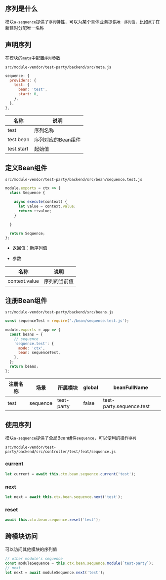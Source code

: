 ## 序列是什么

模块`a-sequence`提供了`序列`特性，可以为某个具体业务提供`唯一序列值`，比如`原子`在新建时分配唯一名称

## 声明序列

在模块的`meta`中配置`序列`参数

`src/module-vendor/test-party/backend/src/meta.js`

```javascript
sequence: {
  providers: {
    test: {
      bean: 'test',
      start: 0,
    },
  },
},
```

|名称|说明|
|--|--|
|test|序列名称|
|test.bean|序列对应的Bean组件|
|test.start|起始值|

## 定义Bean组件

`src/module-vendor/test-party/backend/src/bean/sequence.test.js`

``` javascript
module.exports = ctx => {
  class Sequence {

    async execute(context) {
      let value = context.value;
      return ++value;
    }

  }

  return Sequence;
};
```

- 返回值：新序列值

- 参数

|名称|说明|
|--|--|
|context.value|序列的当前值|

## 注册Bean组件

`src/module-vendor/test-party/backend/src/beans.js`

``` javascript
const sequenceTest = require('./bean/sequence.test.js');

module.exports = app => {
  const beans = {
    // sequence
    'sequence.test': {
      mode: 'ctx',
      bean: sequenceTest,
    },
  };
  return beans;
};
```

|注册名称|场景|所属模块|global|beanFullName|
|--|--|--|--|--|
|test|sequence|test-party|false|test-party.sequence.test|

## 使用序列

模块`a-sequence`提供了全局Bean组件`sequence`，可以便利的操作`序列`

`src/module-vendor/test-party/backend/src/controller/test/feat/sequence.js`

### current

```javascript
let current = await this.ctx.bean.sequence.current('test');
```

### next

```javascript
let next = await this.ctx.bean.sequence.next('test');
```

### reset

```javascript
await this.ctx.bean.sequence.reset('test');
```

## 跨模块访问

可以访问其他模块的序列值

```javascript
// other module's sequence
const moduleSequence = this.ctx.bean.sequence.module(`test-party`);
// next
let next = await moduleSequence.next('test');
```
